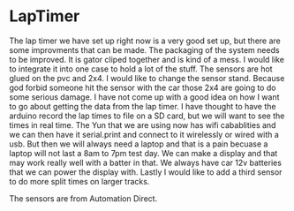 # LapTimer

The lap timer we have set up right now is a very good set up, but there are some improvments that can be made. The packaging of the system needs to be improved. It is gator cliped together and is kind of a mess. I would like to integrate it into one case to hold a lot of the stuff. The sensors are hot glued on the pvc and 2x4. I would like to change the sensor stand. Because god forbid someone hit the sensor with the car those 2x4 are going to do some serious damage. I have not come up with a good idea on how I want to go about getting the data from the lap timer. I have thought to have the arduino record the lap times to file on a SD card, but we will want to see the times in real time. The Yun that we are using now has wifi cabablities and we can then have it serial.print and connect to it wirelessly or wired with a usb. But then we will always need a laptop and that is a pain becuase a laptop will not last a 8am to 7pm test day. We can make a display and that may work really well with a batter in that. We always have car 12v batteries that we can power the display with. Lastly I would like to add a third sensor to do more split times on larger tracks. 

The sensors are from Automation Direct. 
